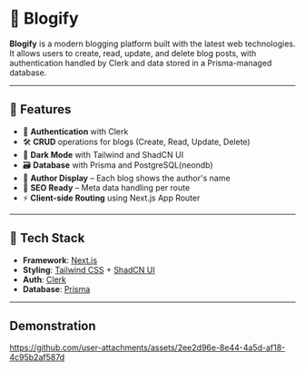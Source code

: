 # 📝 Blogify

**Blogify** is a modern blogging platform built with the latest web technologies. It allows users to create, read, update, and delete blog posts, with authentication handled by Clerk and data stored in a Prisma-managed database.

---

## 🚀 Features

- 🔐 **Authentication** with Clerk
- 🛠️ **CRUD** operations for blogs (Create, Read, Update, Delete)
- 🎨 **Dark Mode** with Tailwind and ShadCN UI
- 🗃️ **Database** with Prisma and PostgreSQL(neondb)
- 🧠 **Author Display** – Each blog shows the author's name
- 📄 **SEO Ready** – Meta data handling per route
- ⚡ **Client-side Routing** using Next.js App Router

---

## 🧱 Tech Stack

- **Framework**: [Next.js](https://nextjs.org/)
- **Styling**: [Tailwind CSS](https://tailwindcss.com/) + [ShadCN UI](https://ui.shadcn.dev/)
- **Auth**: [Clerk](https://clerk.com/)
- **Database**: [Prisma](https://www.prisma.io/)

---

## Demonstration

https://github.com/user-attachments/assets/2ee2d96e-8e44-4a5d-af18-4c95b2af587d
